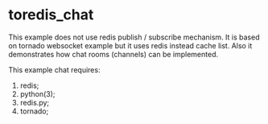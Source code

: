 # toredis_chat

This example does not use redis publish / subscribe mechanism.
It is based on tornado websocket example but it uses redis instead cache list. 
Also it demonstrates how chat rooms (channels) can be implemented.

This example chat requires:

  1. redis;
  2. python(3);
  3. redis.py;
  4. tornado;

